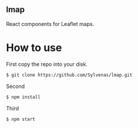 ## lmap
React components for Leaflet maps.
# How to use
First copy the repo into your disk.
```bash
$ git clone https://github.com/Sylvenas/lmap.git
```
Second
```bash
$ npm install
```
Third
```bash
$ npm start
```